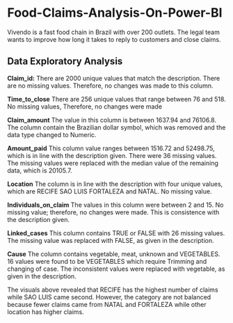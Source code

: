 # Food-Claims-Analysis-On-Power-BI
Vivendo is a fast food chain in Brazil with over 200 outlets. The legal team wants to improve how long it takes to reply to customers and close claims.

## Data Exploratory Analysis

**Claim_id:** There are 2000 unique values that match the description. There are no missing values. Therefore, no changes was made to this column.
 
**Time_to_close** There are 256 unique values that range between 76 and 518. No missing values, Therefore, no changes were made

**Claim_amount** The value in this column is between 1637.94 and 76106.8. The column contain the Brazilian dollar symbol, which was removed and the data type changed to Numeric.

**Amount_paid** This column value ranges between 1516.72 and 52498.75, which is in line with the description given. There were 36 missing values. The missing values were replaced with the median value of the remaining data, which is 20105.7.

**Location** The column is in line with the description with four unique values, which are RECIFE SAO LUIS  FORTALEZA and NATAL. No missing value.

**Individuals_on_claim** The values in this column were between 2 and 15. No missing value; therefore, no changes were made. This is consistence with the description given.

**Linked_cases** This column contains TRUE or FALSE with 26 missing values. The missing value was replaced with FALSE, as given in the description.

**Cause** The column contains vegetable, meat, unknown and VEGETABLES. 16 values were found to be VEGETABLES which require Trimming and changing of case. The inconsistent values were replaced with vegetable, as given in the description.




 The visuals above revealed that RECIFE has the highest number of claims while SAO LUIS came second. However, the category are not balanced because fewer claims came from NATAL and FORTALEZA while other location has higher claims.
